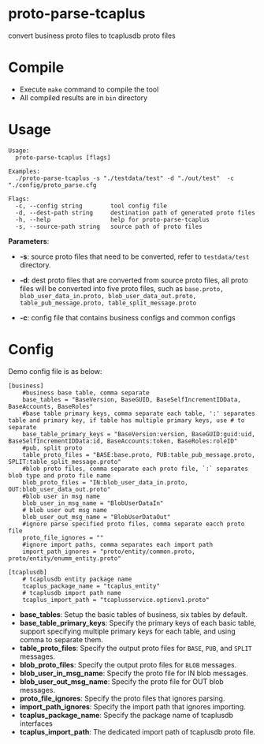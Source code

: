 # proto-parse-tcaplus

convert business proto files to tcaplusdb proto files

# Compile

- Execute `make` command to compile the tool
- All compiled results are in `bin` directory

# Usage

```
Usage:
  proto-parse-tcaplus [flags]

Examples:
  ./proto-parse-tcaplus -s "./testdata/test" -d "./out/test"  -c "./config/proto_parse.cfg

Flags:
  -c, --config string        tool config file
  -d, --dest-path string     destination path of generated proto files
  -h, --help                 help for proto-parse-tcaplus
  -s, --source-path string   source path of proto files
```

**Parameters**:

- **-s**: source proto files that need to be converted, refer to `testdata/test` directory.

- **-d**: dest proto files that are converted from source proto files, all proto files will be converted into five proto files, such as `base.proto, blob_user_data_in.proto, blob_user_data_out.proto, table_pub_message.proto, table_split_message.proto`
- **-c**: config file that contains business configs and common configs

# Config

Demo config file is as below:

```
[business]
    #business base table, comma separate
    base_tables = "BaseVersion, BaseGUID, BaseSelfIncrementIDData, BaseAccounts, BaseRoles"
    #base table primary keys, comma separate each table, ':' separates table and primary key, if table has multiple primary keys, use # to separate
    base_table_primary_keys = "BaseVersion:version, BaseGUID:guid:uid, BaseSelfIncrementIDData:id, BaseAccounts:token, BaseRoles:roleID"
    #pub, split proto
    table_proto_files = "BASE:base.proto, PUB:table_pub_message.proto, SPLIT:table_split_message.proto"
    #blob proto files, comma separate each proto file, `:` separates blob type and proto file name
    blob_proto_files = "IN:blob_user_data_in.proto, OUT:blob_user_data_out.proto"
    #blob user in msg name
    blob_user_in_msg_name = "BlobUserDataIn"
    # blob user out msg name
    blob_user_out_msg_name = "BlobUserDataOut"
    #ignore parse specified proto files, comma separate eacch proto file
    proto_file_ignores = ""
    #ignore import paths, comma separates each import path
    import_path_ignores = "proto/entity/common.proto, proto/entity/enumm_entity.proto"

[tcaplusdb]
    # tcaplusdb entity package name
    tcaplus_package_name = "tcaplus_entity"
    # tcaplusdb import path name
    tcaplus_import_path = "tcaplusservice.optionv1.proto"
```

- **base_tables**: Setup the basic tables of business, six tables by default.
- **base_table_primary_keys**: Specify the primary keys of each basic table, support specifying multiple primary keys for each table, and using comma to separate them.
- **table_proto_files**: Specify the output proto files for `BASE`, `PUB`, and `SPLIT` messages.
- **blob_proto_files**: Specify the output proto files for `BLOB` messages.
- **blob_user_in_msg_name**: Specify the proto file for IN blob messages.
- **blob_user_out_msg_name**: Specify the proto file for OUT blob messages.
- **proto_file_ignores**: Specify the proto files that ignores parsing.
- **import_path_ignores**: Specify the import path that ignores importing.
- **tcaplus_package_name**: Specify the package name of tcaplusdb interfaces
- **tcaplus_import_path**: The dedicated import path of tcaplusdb proto file.
